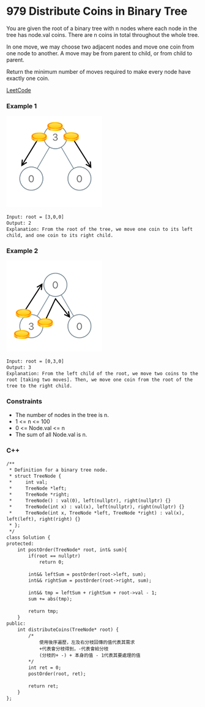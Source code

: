 # 979 Distribute Coins in Binary Tree

You are given the root of a binary tree with n nodes where each node in the tree has node.val coins. There are n coins in total throughout the whole tree.

In one move, we may choose two adjacent nodes and move one coin from one node to another. A move may be from parent to child, or from child to parent.

Return the minimum number of moves required to make every node have exactly one coin.

[LeetCode](https://leetcode.cn/problems/distribute-coins-in-binary-tree/)


### Example 1

<img src="img/979_1.png" width = "250"/>

```
Input: root = [3,0,0]
Output: 2
Explanation: From the root of the tree, we move one coin to its left child, and one coin to its right child.
```

### Example 2

<img src="img/979_2.png" width = "250"/>

```
Input: root = [0,3,0]
Output: 3
Explanation: From the left child of the root, we move two coins to the root [taking two moves]. Then, we move one coin from the root of the tree to the right child.
```

### Constraints

* The number of nodes in the tree is n.
* 1 <= n <= 100
* 0 <= Node.val <= n
* The sum of all Node.val is n.

### C++ 

```
/**
 * Definition for a binary tree node.
 * struct TreeNode {
 *     int val;
 *     TreeNode *left;
 *     TreeNode *right;
 *     TreeNode() : val(0), left(nullptr), right(nullptr) {}
 *     TreeNode(int x) : val(x), left(nullptr), right(nullptr) {}
 *     TreeNode(int x, TreeNode *left, TreeNode *right) : val(x), left(left), right(right) {}
 * };
 */
class Solution {
protected:
    int postOrder(TreeNode* root, int& sum){
        if(root == nullptr)
            return 0;

        int&& leftSum = postOrder(root->left, sum);
        int&& rightSum = postOrder(root->right, sum);

        int&& tmp = leftSum + rightSum + root->val - 1;
        sum += abs(tmp);
        
        return tmp;
    }
public:
    int distributeCoins(TreeNode* root) {
        /*
            使用後序遍歷，左及右分枝回傳的值代表其需求
            +代表會分枝得到，-代表會給分枝
            (分枝的+ -) + 本身的值 - 1代表其要處理的值
        */
        int ret = 0;
        postOrder(root, ret);

        return ret;
    }
};
```